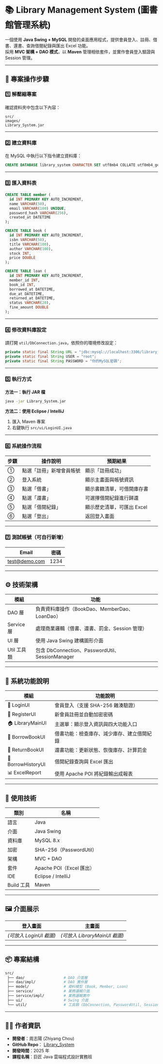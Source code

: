 # 📚 Library Management System (圖書館管理系統)

一個使用 **Java Swing + MySQL** 開發的桌面應用程式，提供會員登入、註冊、借書、還書、查詢借閱紀錄與匯出 Excel 功能。  
採用 **MVC 架構 + DAO 模式**，以 **Maven** 管理相依套件，並實作會員登入驗證與 Session 管理。

---

## 🧩 專案操作步驟

### 1️⃣ 解壓縮專案
確認資料夾中包含以下內容：

```
src/
images/
Library_System.jar
```

---

### 2️⃣ 建立資料庫
在 MySQL 中執行以下指令建立資料庫：

```sql
CREATE DATABASE library_system CHARACTER SET utf8mb4 COLLATE utf8mb4_general_ci;
```

---

### 3️⃣ 匯入資料表
```sql
CREATE TABLE member (
  id INT PRIMARY KEY AUTO_INCREMENT,
  name VARCHAR(50),
  email VARCHAR(100) UNIQUE,
  password_hash VARCHAR(256),
  created_at DATETIME
);

CREATE TABLE book (
  id INT PRIMARY KEY AUTO_INCREMENT,
  isbn VARCHAR(50),
  title VARCHAR(100),
  author VARCHAR(100),
  stock INT,
  price DOUBLE
);

CREATE TABLE loan (
  id INT PRIMARY KEY AUTO_INCREMENT,
  member_id INT,
  book_id INT,
  borrowed_at DATETIME,
  due_at DATETIME,
  returned_at DATETIME,
  status VARCHAR(20),
  fine_amount DOUBLE
);
```

---

### 4️⃣ 修改資料庫設定
請打開 `util/DbConnection.java`，依照你的環境修改設定：

```java
private static final String URL = "jdbc:mysql://localhost:3306/library_system?serverTimezone=UTC";
private static final String USER = "root";
private static final String PASSWORD = "你的MySQL密碼";
```

---

### 5️⃣ 執行方式

**方法一：執行 JAR 檔**
```bash
java -jar Library_System.jar
```

**方法二：使用 Eclipse / IntelliJ**
1. 匯入 Maven 專案  
2. 右鍵執行 `src/ui/LoginUI.java`

---

### 6️⃣ 系統操作流程

| 步驟 | 操作說明 | 預期結果 |
|------|-----------|-----------|
| ① | 點選「註冊」新增會員帳號 | 顯示「註冊成功」 |
| ② | 登入系統 | 顯示主畫面與帳號資訊 |
| ③ | 點選「借書」 | 顯示書籍清單，可借閱庫存書 |
| ④ | 點選「還書」 | 可選擇借閱紀錄進行歸還 |
| ⑤ | 點選「借閱紀錄」 | 顯示歷史清單，可匯出 Excel |
| ⑥ | 點選「登出」 | 返回登入畫面 |

---

### 7️⃣ 測試帳號（可自行新增）

| Email | 密碼 |
|--------|------|
| test@demo.com | 1234 |

---

## ⚙️ 技術架構

| 模組 | 功能 |
|------|------|
| DAO 層 | 負責資料庫操作（BookDao、MemberDao、LoanDao） |
| Service 層 | 處理商業邏輯（借書、還書、罰金、Session 管理） |
| UI 層 | 使用 Java Swing 建構圖形介面 |
| Util 工具類 | 包含 DbConnection、PasswordUtil、SessionManager |

---

## 🧱 系統功能說明

| 模組 | 功能說明 |
|------|-----------|
| 🔐 LoginUI | 會員登入（支援 SHA-256 雜湊驗證） |
| 📝 RegisterUI | 新會員註冊並自動加密密碼 |
| 🏠 LibraryMainUI | 主選單：顯示登入資訊與四大功能入口 |
| 📖 BorrowBookUI | 借書功能：檢查庫存、減少庫存、建立借閱紀錄 |
| 📕 ReturnBookUI | 還書功能：更新狀態、恢復庫存、計算罰金 |
| 📜 BorrowHistoryUI | 借閱紀錄查詢與 Excel 匯出 |
| 📊 ExcelReport | 使用 Apache POI 將紀錄輸出成報表 |

---

## 🧰 使用技術

| 類別 | 名稱 |
|------|------|
| 語言 | Java |
| 介面 | Java Swing |
| 資料庫 | MySQL 8.x |
| 加密 | SHA-256（PasswordUtil） |
| 架構 | MVC + DAO |
| 套件 | Apache POI（Excel 匯出） |
| IDE | Eclipse / IntelliJ |
| Build 工具 | Maven |

---

## 🖼️ 介面展示

| 登入畫面 | 主畫面 |
|-----------|-----------|
| *(可放入 LoginUI 截圖)* | *(可放入 LibraryMainUI 截圖)* |

---

## 📦 專案結構
```bash
src/
 ├── dao/                  # DAO 介面層
 ├── dao/impl/             # DAO 實作層
 ├── model/                # 資料模型 (Book, Member, Loan)
 ├── service/              # 業務邏輯介面
 ├── service/impl/         # 業務邏輯實作
 ├── ui/                   # Swing 介面
 └── util/                 # 工具類 (DbConnection, PasswordUtil, SessionManager)
```

---

## 👨‍💻 作者資訊
- **開發者**：周志陽 (Zhiyang Chou)  
- **GitHub Repo**： [Library_System](https://github.com/chou890810-ctrl/Library_System)  
- **開發時間**：2025 年  
- **課程名稱**：巨匠 Java 雲端程式設計實務班
